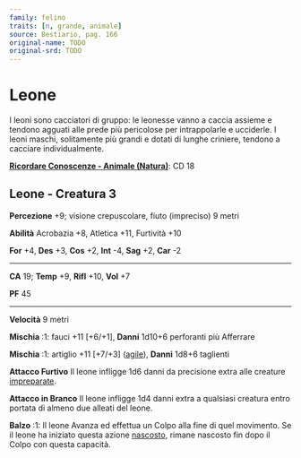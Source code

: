 ```yaml
---
family: felino
traits: [n, grande, animale]
source: Bestiario, pag. 166
original-name: TODO
original-srd: TODO
---
```


# Leone

I leoni sono cacciatori di gruppo: le leonesse vanno a caccia assieme e tendono
agguati alle prede più pericolose per intrappolarle e ucciderle. I leoni maschi,
solitamente più grandi e dotati di lunghe criniere, tendono a cacciare
individualmente.

**[Ricordare Conoscenze - Animale (Natura)](/azioni/abilita/ricordare-conoscenze)**:
CD 18

## Leone - Creatura 3

**Percezione** +9; visione crepuscolare, fiuto (impreciso) 9 metri

**Abilità** Acrobazia +8, Atletica +11, Furtività +10

**For** +4, **Des** +3, **Cos** +2, **Int** -4, **Sag** +2, **Car** -2

---

**CA** 19; **Temp** +9, **Rifl** +10, **Vol** +7

**PF** 45

---

**Velocità** 9 metri

**Mischia** :1: fauci +11 \[+6/+1], **Danni** 1d10+6 perforanti più Afferrare

**Mischia** :1: artiglio +11 \[+7/+3] ([agile](/tratti/agile)), **Danni** 1d8+6
taglienti

**Attacco Furtivo** Il leone infligge 1d6 danni da precisione extra alle
creature [impreparate](/condizioni/impreparato).

**Attacco in Branco** Il leone infligge 1d4 danni extra a qualsiasi creatura
entro portata di almeno due alleati del leone.

**Balzo** :1: Il leone Avanza ed effettua un Colpo alla fine di quel movimento.
Se il leone ha iniziato questa azione [nascosto](/condizioni/nascosto), rimane
nascosto fin dopo il Colpo con questa capacità.
